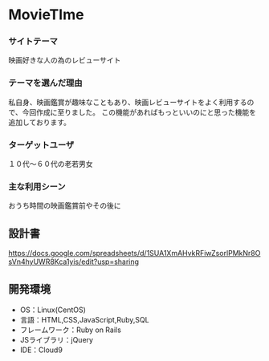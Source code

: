 # MovieTIme

### サイトテーマ
映画好きな人の為のレビューサイト

### テーマを選んだ理由
私自身、映画鑑賞が趣味なこともあり、映画レビューサイトをよく利用するので、今回作成に至りました。
この機能があればもっといいのにと思った機能を追加しております。

### ターゲットユーザ
１０代〜６０代の老若男女

### 主な利用シーン
おうち時間の映画鑑賞前やその後に

## 設計書
https://docs.google.com/spreadsheets/d/1SUA1XmAHvkRFiwZsorlPMkNr8OsVn4hyUWR8Kca1yis/edit?usp=sharing

## 開発環境
- OS：Linux(CentOS)
- 言語：HTML,CSS,JavaScript,Ruby,SQL
- フレームワーク：Ruby on Rails
- JSライブラリ：jQuery
- IDE：Cloud9

